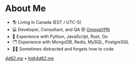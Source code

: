 # About Me
- 🌎 Living in Canada (EST / UTC-5)
- 💻 Developer, Consultant, and QA @ [OmegaVPN](https://github.com/Omega-VPN)
- 🚀 Experience with Python, JavaScript, Rust, Go
- 🗂️ Experience with MongoDB, Redis, MySQL, PostgreSQL
- 😶‍🌫️ Sometimes distracted and forgets how to code

*[4d62.me](https://4d62.me)* • *[hi@4d62.me](mailto:hi@4d62.me)*

